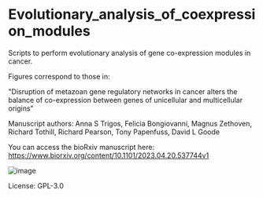 # Evolutionary_analysis_of_coexpression_modules

Scripts to perform evolutionary analysis of gene co-expression modules in cancer.

Figures correspond to those in:

"Disruption of metazoan gene regulatory networks in cancer alters the balance of co-expression between genes of unicellular and multicellular origins"

Manuscript authors: Anna S Trigos, Felicia Bongiovanni, Magnus Zethoven, Richard Tothill, Richard Pearson, Tony Papenfuss, David L Goode

You can access the bioRxiv manuscript here: https://www.biorxiv.org/content/10.1101/2023.04.20.537744v1

![image](https://github.com/cancer-evolution/Evolutionary_analysis_of_coexpression_modules/assets/25572018/d73bf40f-0fbc-4245-baf6-cb429be59c1d)

License: GPL-3.0
